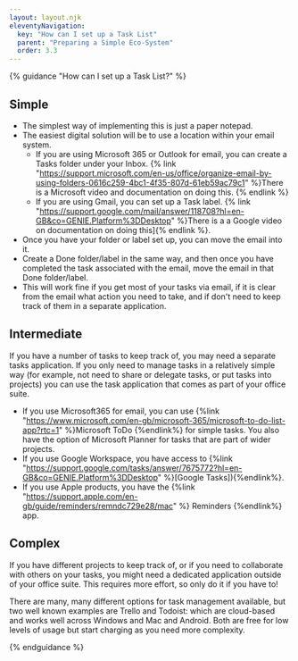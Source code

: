 ```yaml
---
layout: layout.njk
eleventyNavigation:
  key: "How can I set up a Task List"
  parent: "Preparing a Simple Eco-System"
  order: 3.3
---
```


{% guidance "How can I set up a Task List?" %}
## Simple
* The simplest way of implementing this is just a paper notepad.
* The easiest digital solution will be to use a location within your email system.
  * If you are using Microsoft 365 or Outlook for email, you can create a Tasks folder under your Inbox.  {% link "https://support.microsoft.com/en-us/office/organize-email-by-using-folders-0616c259-4bc1-4f35-807d-61eb59ac79c1" %}There is a Microsoft video and documentation on doing this. {% endlink %}
  * If you are using Gmail, you can set up a Task label.  {% link "https://support.google.com/mail/answer/118708?hl=en-GB&co=GENIE.Platform%3DDesktop" %}There is a a Google video on documentation on doing this]{% endlink %}.
* Once you have your folder or label set up, you can move the email into it.  
* Create a Done folder/label in the same way, and then once you have completed the task associated with the email, move the email in that Done folder/label.
* This will work fine if you get most of your tasks via email, if it is clear from the email what action you need to take, and if don't need to keep track of them in a separate application.

## Intermediate
If you have a number of tasks to keep track of, you may need a separate tasks application. If you only need to manage tasks in a relatively simple way (for example, not need to share or delegate tasks, or put tasks into projects) you can use the task application that comes as part of your office suite.

* If you use Microsoft365 for email, you can use {%link "https://www.microsoft.com/en-gb/microsoft-365/microsoft-to-do-list-app?rtc=1" %}Microsoft ToDo {%endlink%} for simple tasks. You also have the option of Microsoft Planner for tasks that are part of wider projects.
* If you use Google Workspace, you have access to {%link "https://support.google.com/tasks/answer/7675772?hl=en-GB&co=GENIE.Platform%3DDesktop" %}[Google Tasks]){%endlink%}.
* If you use Apple products, you have the {%link "https://support.apple.com/en-gb/guide/reminders/remndc729e28/mac" %} Reminders {%endlink%} app.

## Complex
If you have different projects to keep track of, or if you need to collaborate with others on your tasks, you might need a dedicated application outside of your office suite.   This requires more effort, so only do it if you have to!

There are many, many different options for task management available, but two well known examples are Trello and Todoist: which are cloud-based and works well across Windows and Mac and Android. Both are free for low levels of usage but start charging as you need more complexity.

{% endguidance %}